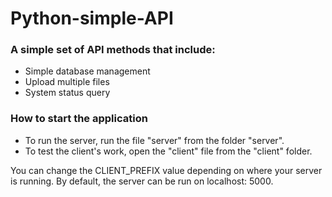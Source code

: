# Python-simple-API
### A simple set of API methods that include:

+ Simple database management
+ Upload multiple files
+ System status query

### How to start the application
+ To run the server, run the file "server" from the folder "server".
+ To test the client's work, open the "client" file from the "client" folder.

You can change the CLIENT_PREFIX value depending on where your server is running. By default, the server can be run on localhost: 5000.

